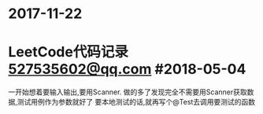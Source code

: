 2017-11-22
==
LeetCode代码记录
527535602@qq.com
#2018-05-04
==
一开始想着要输入输出,要用Scanner.
做的多了发现完全不需要用Scanner获取数据,测试用例作为参数就好了
要本地测试的话,就再写个@Test去调用要测试的函数
